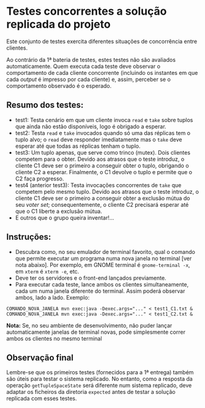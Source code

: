 # Testes concorrentes a solução replicada do projeto

Este conjunto de testes exercita diferentes situações de concorrência entre clientes. 

Ao contrário da 1ª bateria de testes, estes testes não são avaliados automaticamente. Quem executa cada teste deve observar o comportamento de cada cliente concorrente (incluindo os instantes em que cada *output* é impresso por cada cliente) e, assim, perceber se o comportamento observado é o esperado.

## Resumo dos testes:

- test1: Testa cenário em que um cliente invoca `read` e `take` sobre tuplos que ainda não estão disponíveis, logo é obrigado a esperar.
- test2: Testa `read` e `take` invocados quando só uma das réplicas tem o tuplo alvo; o `read` deve responder imediatamente mas o `take` deve esperar até que todas as réplicas tenham o tuplo.
- test3: Um tuplo apenas, que serve como trinco (mutex). Dois clientes competem para o obter. Devido aos atrasos que o teste introduz, o cliente C1 deve ser o primeiro a conseguir obter o tuplo, obrigando o cliente C2 a esperar. Finalmente, o C1 devolve o tuplo e permite que o C2 faça progresso.
- test4 (anterior test3): Testa invocações concorrentes de `take` que competem pelo mesmo tuplo. Devido aos atrasos que o teste introduz, o cliente C1 deve ser o primeiro a conseguir obter a exclusão mútua do seu *voter set*; consequentemente, o cliente C2 precisará esperar até que o C1 liberte a exclusão mútua.
- E outros que o grupo queira inventar!...

## Instruções:
- Descubra como, no seu emulador de terminal favorito, qual o comando que permite executar um programa numa nova janela no terminal [ver nota abaixo]. Por exemplo, em GNOME terminal é `gnome-terminal -x`, em `xterm` é `xterm -e`, etc.
- Deve ter os servidores e o front-end lançados previamente. 
- Para executar cada teste, lance ambos os clientes simultaneamente, cada um numa janela diferente do terminal. Assim poderá observar ambos, lado a lado. 
Exemplo:

``COMANDO_NOVA_JANELA mvn exec:java -Dexec.args="..." < test1_C1.txt & COMANDO_NOVA_JANELA mvn exec:java -Dexec.args="..." < test1_C2.txt & ``

**Nota:** Se, no seu ambiente de desenvolvimento, não puder lançar automaticamente janelas de terminal novas, pode simplesmente correr ambos os clientes no mesmo terminal

## Observação final

Lembre-se que os primeiros testes (fornecidos para a 1ª entrega) também são úteis para testar o sistema replicado. No entanto, como a resposta da operação `getTupleSpaceState` será diferente num sistema replicado, deve adaptar os ficheiros da diretoria `expected` antes de testar a solução replicada com esses testes.